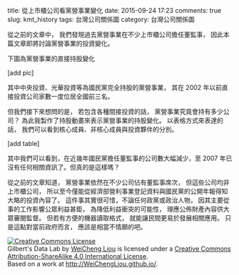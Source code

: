 title: 從上市櫃公司看黨營事業變化 
date: 2015-09-24 17:23
comments: true
slug: kmt_history
tags: 台灣公司關係圖
category: 台灣公司關係圖

從之前的文章中，
我們發現過去黨營事業在不少上市櫃公司擔任董監事，
因此本篇文章即將討論黨營事業的投資變化。

下圖為黨營事業的直接持股變化

[add pic]

其中中央投資、光華投資等為國民黨完全持股的黨營事業，
其在 2002 年以前直接投資公司家數一度位居全國前三名。

但我們接下來想問的是，
若包含各種間接投資的話，
黨營事業究竟會持有多少公司？
為此我製作了持股動畫來表示黨營事業的持股變化。
以表格方式來表達的話，
我們可以看到核心成員、非核心成員與投資夥伴的分別。

[add table]

其中我們可以看到，在近幾年國民黨擔任董監事的公司數大幅減少，至 2007 年已沒有任何相關資訊了。但真的是這樣嗎？

從之前的文章知道，
黨營事業依然在不少公司佔有董監事席次，
但這些公司均非上市櫃公司，
所以至今僅能從經濟部營利事業登記資料與國民黨的公開年報得知大略的投資內容了。
這件事其實很可惜，不論任何政黨或政治人物，
因其主要從事的工作影響公眾利益甚鉅，
為降低利益衝突的可能性，
理應公佈財產內容供大眾審閱監督。
但若有方便的機器讀取格式，
就能讓民間更易於發展相關應用。
只是這點對當前政府而言，
應該是相當不情願的吧。


<a rel="license" href="http://creativecommons.org/licenses/by-sa/4.0/"><img
alt="Creative Commons License" style="border-width:0"
src="http://i.creativecommons.org/l/by-sa/4.0/88x31.png" /></a><br /><span
xmlns:dct="http://purl.org/dc/terms/"
property="dct:title">Gilbert's Data Lab</span> by <a
xmlns:cc="http://creativecommons.org/ns#" href="http://WeiChengLiou.github.io/"
property="cc:attributionName" rel="cc:attributionURL">WeiCheng Liou</a> is
licensed under a <a rel="license"
href="http://creativecommons.org/licenses/by-sa/4.0/">Creative Commons
Attribution-ShareAlike 4.0 International License</a>.<br />Based on a work at <a
xmlns:dct="http://purl.org/dc/terms/" href="http://WeiChengLiou.github.io/"
rel="dct:source">http://WeiChengLiou.github.io/</a>.

